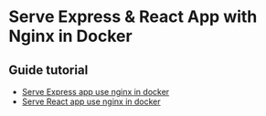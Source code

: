 # Serve Express & React App with Nginx in Docker


## Guide tutorial

- [Serve Express app use nginx in docker](https://ashwin9798.medium.com/nginx-with-docker-and-node-js-a-beginners-guide-434fe1216b6b)
- [Serve React app use nginx in docker](https://typeofnan.dev/how-to-serve-a-react-app-with-nginx-in-docker/)
